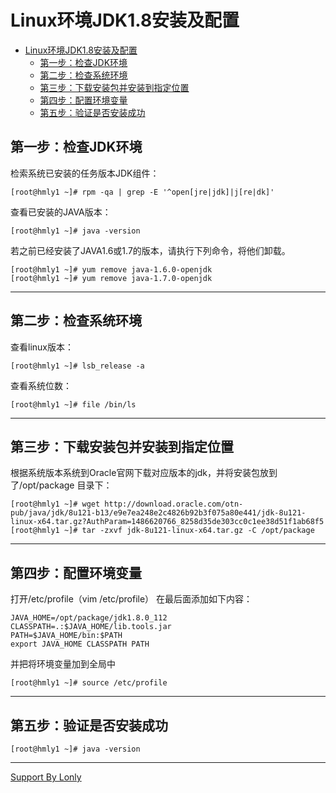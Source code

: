 # Linux环境JDK1.8安装及配置

<!-- TOC -->

- [Linux环境JDK1.8安装及配置](#linux环境jdk18安装及配置)
    - [第一步：检查JDK环境](#第一步检查jdk环境)
    - [第二步：检查系统环境](#第二步检查系统环境)
    - [第三步：下载安装包并安装到指定位置](#第三步下载安装包并安装到指定位置)
    - [第四步：配置环境变量](#第四步配置环境变量)
    - [第五步：验证是否安装成功](#第五步验证是否安装成功)

<!-- /TOC -->

## 第一步：检查JDK环境
检索系统已安装的任务版本JDK组件：
```
[root@hmly1 ~]# rpm -qa | grep -E '^open[jre|jdk]|j[re|dk]'
```
查看已安装的JAVA版本：
```
[root@hmly1 ~]# java -version
```
若之前已经安装了JAVA1.6或1.7的版本，请执行下列命令，将他们卸载。
```
[root@hmly1 ~]# yum remove java-1.6.0-openjdk
[root@hmly1 ~]# yum remove java-1.7.0-openjdk
```
-------------
## 第二步：检查系统环境
查看linux版本：
```
[root@hmly1 ~]# lsb_release -a
```
查看系统位数：
```
[root@hmly1 ~]# file /bin/ls
```
-------------
## 第三步：下载安装包并安装到指定位置
根据系统版本系统到Oracle官网下载对应版本的jdk，并将安装包放到了/opt/package 目录下：
```
[root@hmly1 ~]# wget http://download.oracle.com/otn-pub/java/jdk/8u121-b13/e9e7ea248e2c4826b92b3f075a80e441/jdk-8u121-linux-x64.tar.gz?AuthParam=1486620766_8258d35de303cc0c1ee38d51f1ab68f5
[root@hmly1 ~]# tar -zxvf jdk-8u121-linux-x64.tar.gz -C /opt/package
```
-------------
## 第四步：配置环境变量
打开/etc/profile（vim /etc/profile）
在最后面添加如下内容：
```
JAVA_HOME=/opt/package/jdk1.8.0_112
CLASSPATH=.:$JAVA_HOME/lib.tools.jar
PATH=$JAVA_HOME/bin:$PATH
export JAVA_HOME CLASSPATH PATH
```
并把将环境变量加到全局中
```
[root@hmly1 ~]# source /etc/profile
```
-------------
## 第五步：验证是否安装成功
```
[root@hmly1 ~]# java -version
```

____
[Support By Lonly](mailto:lonly197@gmail.com)